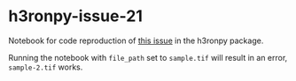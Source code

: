 # h3ronpy-issue-21

Notebook for code reproduction of [this issue](https://github.com/nmandery/h3ronpy/issues/21) in the h3ronpy package. 

Running the notebook with `file_path` set to `sample.tif` will result in an error, `sample-2.tif` works.
